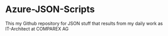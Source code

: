# Azure-JSON-Scripts
This my Github repository for JSON stuff that results from my daily work as IT-Architect at COMPAREX AG

